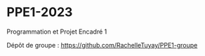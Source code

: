# PPE1-2023
Programmation et Projet Encadré 1

Dépôt de groupe : https://github.com/RachelleTuyay/PPE1-groupe
